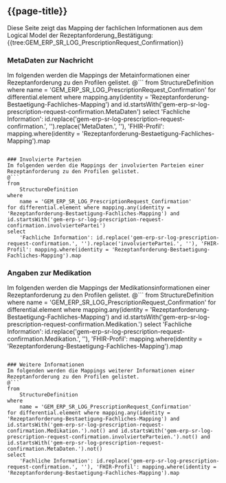 ## {{page-title}}

Diese Seite zeigt das Mapping der fachlichen Informationen aus dem Logical Model der Rezeptanforderung_Bestätigung: {{tree:GEM_ERP_SR_LOG_PrescriptionRequest_Confirmation}}

### MetaDaten zur Nachricht
Im folgenden werden die Mappings der Metainformationen einer Rezeptanforderung zu den Profilen gelistet.
@```
from
	StructureDefinition
where
	name = 'GEM_ERP_SR_LOG_PrescriptionRequest_Confirmation'
for differential.element where mapping.any(identity = 'Rezeptanforderung-Bestaetigung-Fachliches-Mapping') and id.startsWith('gem-erp-sr-log-prescription-request-confirmation.MetaDaten')
select
	'Fachliche Information': id.replace('gem-erp-sr-log-prescription-request-confirmation.', '').replace('MetaDaten.', ''), 'FHIR-Profil': mapping.where(identity = 'Rezeptanforderung-Bestaetigung-Fachliches-Mapping').map
```

### Involvierte Parteien
Im folgenden werden die Mappings der involvierten Parteien einer Rezeptanforderung zu den Profilen gelistet.
@```
from
	StructureDefinition
where
	name = 'GEM_ERP_SR_LOG_PrescriptionRequest_Confirmation'
for differential.element where mapping.any(identity = 'Rezeptanforderung-Bestaetigung-Fachliches-Mapping') and id.startsWith('gem-erp-sr-log-prescription-request-confirmation.involviertePartei')
select
	'Fachliche Information': id.replace('gem-erp-sr-log-prescription-request-confirmation.', '').replace('involviertePartei.', ''), 'FHIR-Profil': mapping.where(identity = 'Rezeptanforderung-Bestaetigung-Fachliches-Mapping').map
```

### Angaben zur Medikation
Im folgenden werden die Mappings der Medikationsinformationen einer Rezeptanforderung zu den Profilen gelistet.
@```
from
	StructureDefinition
where
	name = 'GEM_ERP_SR_LOG_PrescriptionRequest_Confirmation'
for differential.element where mapping.any(identity = 'Rezeptanforderung-Bestaetigung-Fachliches-Mapping') and id.startsWith('gem-erp-sr-log-prescription-request-confirmation.Medikation.')
select
	'Fachliche Information': id.replace('gem-erp-sr-log-prescription-request-confirmation.Medikation.', ''), 'FHIR-Profil': mapping.where(identity = 'Rezeptanforderung-Bestaetigung-Fachliches-Mapping').map
```

### Weitere Informationen
Im folgenden werden die Mappings weiterer Informationen einer Rezeptanforderung zu den Profilen gelistet.
@```
from
	StructureDefinition
where
	name = 'GEM_ERP_SR_LOG_PrescriptionRequest_Confirmation'
for differential.element where mapping.any(identity = 'Rezeptanforderung-Bestaetigung-Fachliches-Mapping') and id.startsWith('gem-erp-sr-log-prescription-request-confirmation.Medikation.').not() and id.startsWith('gem-erp-sr-log-prescription-request-confirmation.involvierteParteien.').not() and id.startsWith('gem-erp-sr-log-prescription-request-confirmation.MetaDaten.').not()
select
	'Fachliche Information': id.replace('gem-erp-sr-log-prescription-request-confirmation.', ''), 'FHIR-Profil': mapping.where(identity = 'Rezeptanforderung-Bestaetigung-Fachliches-Mapping').map
```